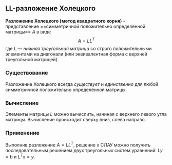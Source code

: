 ## LL-разложение Холецкого
**Разложение Холецкого (метод квадратного корня)** - представление ==симметричной положительно определённой матрицы== $A$ в виде $$A=LL^T$$где $L$ — *нижняя треугольная матрица* со строго положительными элементами на диагонали (или эквивалентная форма с верхней треугольной матрицей).

### Существование
Разложение Холецкого всегда *существует* и *единственно* для любой симметричной положительно определённой матрицы.

### Вычисление
Элементы матрицы $L$ можно вычислить, начиная с верхнего левого угла матрицы. Вычисление происходит сверху вниз, слева направо.

### Применение
Выполнив разложение $A=LL^T$, решение $x$ СЛАУ можно получить последовательным решением двух треугольных систем уравнений: $Ly=b$ и $L^Tx=y$.